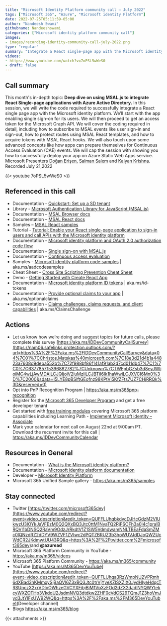 ```yaml
---
title: "Microsoft Identity Platform community call – July 2022"
tags: ["Microsoft 365", "Azure", "Microsoft identity Platform"]
date: 2022-07-25T05:11:59-05:00
author: "Nandeesh Swami"
githubname: Nandeeshswami
categories: ["Microsoft identity platform community call"]
images:
- images/recording-identity-community-call-july-2022.png
type: "regular"
summary: "Integrate a React single-page app with the Microsoft identity platform. Enable SSO and get an access token for Microsoft Graph API. Subscribe to MSAL events, protect routes using MSAL Angular Guard, and acquire tokens with MSAL React hooks."
videos:
- https://www.youtube.com/watch?v=7oPSL5wWeS0
- draft: false
---
```



## Call summary

This month's in-depth topic: **Deep dive on using MSAL.js to integrate React
Single-page applications with Azure Active Directory.** In this session, we will
write the code required to successfully integrate a React single page app with
the Microsoft identity platform. We’ll start with the app enabling single
sign-on for its users. We will then proceed to get an access token for the
Microsoft Graph API. We will cover the coding required in detail, including how
to subscribe to MSAL events like user sign-in and sign-out, how to protect
routes using MSAL React templates, and how to acquire tokens with MSAL React
hooks. We will also touch upon some advanced concepts like how apps can prepare
themselves for Continuous Access Evaluation (CAE) events. We will cap the
session with showing you how to successfully deploy your app on Azure Static Web
Apps service. Microsoft Presenters [Doğan
Erişen](https://www.linkedin.com/in/doganerisen/), [Salman
Salem](https://www.linkedin.com/in/salman-salem/) and [Kalyan
Krishna](https://twitter.com/kalyankrishna1). Recorded July 21,2022

{{< youtube 7oPSL5wWeS0 >}}

## Referenced in this call

* Documentation - [Quickstart: Set up a SD
    tenant](https://docs.microsoft.com/azure/active-directory/develop/quickstart-create-new-tenant)
* Library - [Microsoft Authentication Library for JavaScript
    (MSAL.js)](https://github.com/AzureAD/microsoft-authentication-library-for-js)
* Documentation – [MSAL Browser
    docs](https://github.com/AzureAD/microsoft-authentication-library-for-js/tree/dev/lib/msal-browser/docs)
* Documentation – [MSAL React
    docs](https://github.com/AzureAD/microsoft-authentication-library-for-js/tree/dev/lib/msal-react/docs)
* Samples – [MSAL React
    samples](https://github.com/AzureAD/microsoft-authentication-library-for-js/tree/dev/samples/msal-react-samples)
* Tutorial - [Tutorial: Enable your React single-page application to sign-in
    users and call APIs with the Microsoft identity
    platform](https://github.com/Azure-Samples/ms-identity-javascript-react-tutorial)
* Documentation - [Microsoft identity platform and OAuth 2.0 authorization
    code
    flow](https://docs.microsoft.com/azure/active-directory/develop/v2-oauth2-auth-code-flow)
* Documentation - [Single sign-on with
    MSAL.js](https://docs.microsoft.com/azure/active-directory/develop/msal-js-sso)
* Documentation - [Continuous access
    evaluation](https://docs.microsoft.com/azure/active-directory/conditional-access/concept-continuous-access-evaluation)
* Samples - [Microsoft identity platform code
    samples](https://docs.microsoft.com/azure/active-directory/develop/sample-v2-code)
    \| aka.ms/aadcodesamples
* Cheat Sheet - [Cross Site Scripting Prevention Cheat
    Sheet](https://cheatsheetseries.owasp.org/cheatsheets/Cross_Site_Scripting_Prevention_Cheat_Sheet.html)
* Demo - [Getting Started with Create React
    App](https://github.com/derisen/msal-react-demo)
* Documentation - [Microsoft identity platform ID
    tokens](https://docs.microsoft.com/azure/active-directory/develop/id-tokens)
    \| aka.ms/id-tokens
* Documentation - [Provide optional claims to your
    app](https://docs.microsoft.com/azure/active-directory/develop/active-directory-optional-claims)
    \| aka.ms/optionalclaims
* Documentation - [Claims challenges, claims requests, and client
    capabilities](https://docs.microsoft.com/azure/active-directory/develop/claims-challenge)
    \| aka.ms/ClaimsChallenge

## Actions

* Let us know how we’re doing and suggest topics for future calls, please
    complete this survey
    [https://aka.ms/IDDevCommunityCallSurvey](https://nam06.safelinks.protection.outlook.com/?url=https%3A%2F%2Faka.ms%2FIDDevCommunityCallSurvey&data=04%7C01%7CChristos.Matskas%40microsoft.com%7C18e3d21d4b1a44823a7608d9deba552b%7C72f988bf86f141af91ab2d7cd011db47%7C1%7C0%7C637785715396882782%7CUnknown%7CTWFpbGZsb3d8eyJWIjoiMC4wLjAwMDAiLCJQIjoiV2luMzIiLCJBTiI6Ik1haWwiLCJXVCI6Mn0%3D%7C2000&sdata=I5LYE8pBSlftGEofnz98KPtVi5KfZFts7UZ7CHjRRQk%3D&reserved=0)
* Opt into PnP Recognition Program \| <https://aka.ms/m365pnp-recognition>
* Register for the [Microsoft 365 Developer
    Program](https://aka.ms/m365/devprogram) and get a free developer tenant
* Get started with [free training modules](https://aka.ms/m365/dev/learn)
    covering Microsoft 365 platform capabilities including Learning Path -
    [Implement Microsoft identity –
    Associate](https://docs.microsoft.com/en-us/learn/paths/m365-identity-associate/)
* Mark your calendar for next call on August 22nd at 9:00am PT. Download the
    recurrent invite for this call \| <https://aka.ms/IDDevCommunityCalendar>

## Resources in General

* Documentation - [What is the Microsoft identity platform?](https://docs.microsoft.com/azure/active-directory/develop/v2-overview)
* Documentation - [Microsoft identity platform documentation](https://docs.microsoft.com/azure/active-directory/develop/)
* Developer – [Microsoft Identity Platform](https://developer.microsoft.com/identity)
* Microsoft 365 Unified Sample gallery - <https://aka.ms/m365/samples>

## Stay connected

* Twitter [https://twitter.com/microsoft365dev](https://www.youtube.com/redirect?event=video_description&redir_token=QUFFLUhqbkdvcDJHcGdzM2VIUkwzU3lOYkJaVFEzM0Q2QXxBQ3Jtc0ttM1NyaTQ2RjFSOFh3a0l4c1pralBRQVI1bDNSQ2RaVm9OdzJrRkdtV1Z1SW5VdmdwamNNLTBEaFdaSmZMc0lQNzdRZ2dDYV9WZVF1ZVIwc2dPQTZBRUZ3b3hoWUVJdDJoQWZUcWdCR2JKdmwtUU43RQ&q=https%3A%2F%2Ftwitter.com%2Fmicrosoft365dev)​ and **@azuread**
* Microsoft 365 Platform Community in YouTube - <https://aka.ms/m365/videos>
* Microsoft 365 Platform Community - <https://aka.ms/m365/community>
* YouTube [https://aka.ms/M365DevYouTube](https://www.youtube.com/redirect?event=video_description&redir_token=QUFFLUhqa3RzWmpNU2VPRmh6dXBad3hKMmxySjBaQVl6Z3xBQ3Jtc0trVjYyeXZlSXZiX0JydHlyeHdqcTRSUnczX2xrVDloOWhzeGVCYXFibjBiM1VpXzFOd2dZX2dJdlNYQWYtekcyWXZOTHp3VkdoU2JsdmNVQ3dtdkw2ZHF0cVdCS29TQmJ1Z3hoVmJyd3JtYlFxUW92WQ&q=https%3A%2F%2Faka.ms%2FM365DevYouTube)​ (Developer channel)
* Blogs <https://aka.ms/m365/blog>

{{< attachments >}}
